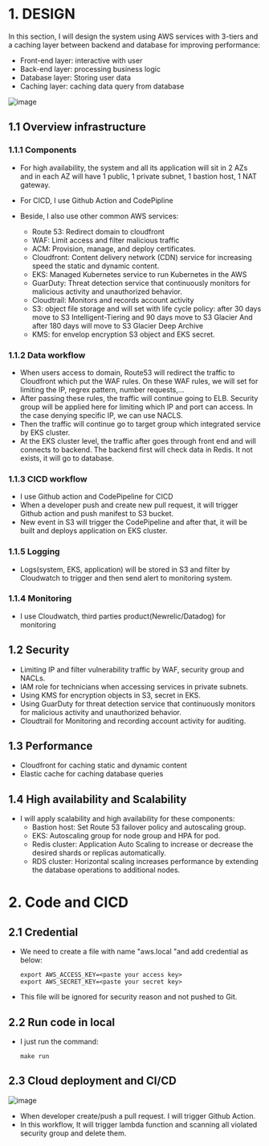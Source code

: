 # 1. DESIGN
In this section, I will design the system using AWS services with 3-tiers and a caching layer between backend and database for improving performance:
- Front-end layer: interactive with user
- Back-end layer: processing business logic
- Database layer: Storing user data 
- Caching layer: caching data query from database

![image](https://user-images.githubusercontent.com/28616641/203497996-efb3faa9-6899-47a7-a30b-3af415ee86dd.png)

## 1.1 Overview infrastructure
### 1.1.1 Components
- For high availability, the system and all its application will sit in 2 AZs and in each AZ will have 1 public, 1 private subnet, 1 bastion host, 1 NAT gateway.

- For CICD, I use Github Action and CodePipline

- Beside, I also use other common AWS services:
  + Route 53: Redirect domain to cloudfront
  + WAF: Limit access and filter malicious traffic
  + ACM: Provision, manage, and deploy certificates.
  + Cloudfront: Content delivery network (CDN) service for increasing speed the static and dynamic content.
  + EKS: Managed Kubernetes service to run Kubernetes in the AWS
  + GuarDuty:  Threat detection service that continuously monitors for malicious activity and unauthorized behavior.
  + Cloudtrail: Monitors and records account activity 
  + S3: object file storage and will set with life cycle policy: after 30 days move to S3 Intelligent-Tiering and 90 days move to S3 Glacier 
        And after 180 days will move to S3 Glacier Deep Archive
  + KMS: for envelop encryption S3 object and EKS secret.

### 1.1.2 Data workflow
- When users access to domain, Route53 will redirect the traffic to Cloudfront which put the WAF rules.
On these WAF rules, we will set for limiting the IP, regrex pattern, number requests,...
- After passing these rules, the traffic will continue going to ELB. Security group will be applied here for limiting which IP and port can access.
In the case denying specific IP, we can use NACLS.
- Then the traffic will continue go to target group which integrated service by EKS cluster.
- At the EKS cluster level, the traffic after goes through front end and will connects to backend.
  The backend first will check data in Redis. It not exists, it will go to database. 

### 1.1.3 CICD workflow
- I use Github action and CodePipeline for CICD
- When a developer push and create new pull request, it will trigger Github action and push manifest to S3 bucket.
- New event in S3 will trigger the CodePipeline and after that, it will be built and deploys application on EKS cluster.

### 1.1.5 Logging
- Logs(system, EKS, application) will be stored in S3 and filter by Cloudwatch to trigger and then send alert to monitoring system.

### 1.1.4 Monitoring
- I use Cloudwatch, third parties product(Newrelic/Datadog) for monitoring

## 1.2 Security
- Limiting IP and filter vulnerability traffic by WAF, security group and NACLs.
- IAM role for technicians when accessing services in private subnets.
- Using KMS for encryption objects in S3, secret in EKS.
- Using GuarDuty for threat detection service that continuously monitors for malicious activity and unauthorized behavior.
- Cloudtrail for Monitoring and recording account activity for auditing.

## 1.3 Performance
- Cloudfront for caching static and dynamic content
- Elastic cache for caching database queries

## 1.4 High availability and Scalability 
- I will apply scalability and high availability for these components:
  + Bastion host: Set Route 53 failover policy and autoscaling group.
  + EKS: Autoscaling group for node group and HPA for pod.
  + Redis cluster: Application Auto Scaling to increase or decrease the desired shards or replicas automatically.
  + RDS cluster: Horizontal scaling increases performance by extending the database operations to additional nodes.


# 2. Code and CICD
## 2.1 Credential
- We need to create a file with name "aws.local "and add credential as below:


  ```
  export AWS_ACCESS_KEY=<paste your access key>
  export AWS_SECRET_KEY=<paste your secret key>
  ```

- This file will be ignored for security reason and not pushed to Git.

## 2.2 Run code in local
- I just run the command:

  ```
  make run
  ```       

## 2.3 Cloud deployment and CI/CD
![image](https://user-images.githubusercontent.com/28616641/204127313-f47ac35d-6906-4a8a-9244-5796e3952b86.png)

- When developer create/push a pull request. I will trigger Github Action.
- In this workflow, It will trigger lambda function and scanning all violated security group and delete them.